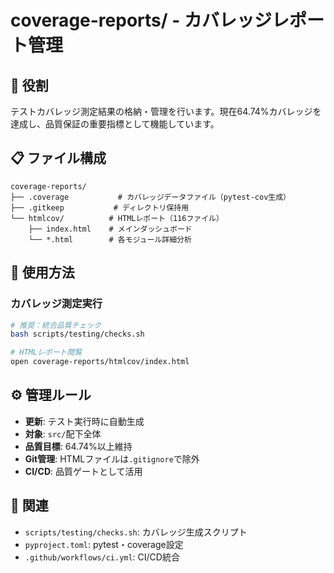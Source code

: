 # coverage-reports/ - カバレッジレポート管理

## 📂 役割

テストカバレッジ測定結果の格納・管理を行います。現在64.74%カバレッジを達成し、品質保証の重要指標として機能しています。

## 📋 ファイル構成

```
coverage-reports/
├── .coverage           # カバレッジデータファイル（pytest-cov生成）
├── .gitkeep           # ディレクトリ保持用
└── htmlcov/          # HTMLレポート（116ファイル）
    ├── index.html    # メインダッシュボード
    └── *.html        # 各モジュール詳細分析
```

## 🔧 使用方法

### カバレッジ測定実行
```bash
# 推奨：統合品質チェック
bash scripts/testing/checks.sh

# HTMLレポート閲覧
open coverage-reports/htmlcov/index.html
```

## ⚙️ 管理ルール

- **更新**: テスト実行時に自動生成
- **対象**: `src/`配下全体
- **品質目標**: 64.74%以上維持
- **Git管理**: HTMLファイルは`.gitignore`で除外
- **CI/CD**: 品質ゲートとして活用

## 🔗 関連

- `scripts/testing/checks.sh`: カバレッジ生成スクリプト
- `pyproject.toml`: pytest・coverage設定
- `.github/workflows/ci.yml`: CI/CD統合